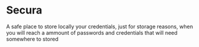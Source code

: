 # Secura
A safe place to store locally your credentials, just for storage reasons, when you will reach a ammount of passwords and credentials that will need somewhere to stored
